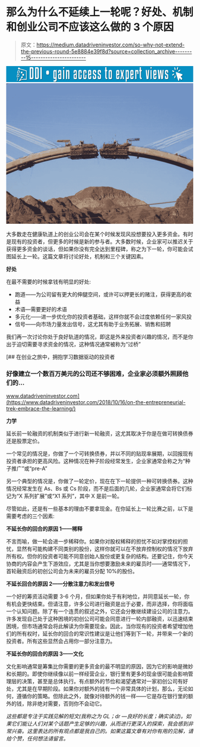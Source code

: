 # 那么为什么不延续上一轮呢？好处、机制和创业公司不应该这么做的 3 个原因

> 原文：<https://medium.datadriveninvestor.com/so-why-not-extend-the-previous-round-5e8884e39f8d?source=collection_archive---------15----------------------->

![](img/236c7793ec7b0b30c558a6f0836be59c.png)![](img/617aaabcf196bd21c78cc44c749389ac.png)

大多数走在健康轨道上的创业公司会在某个时候发现风投想要投入更多资金。有时是现有的投资者，但更多的时候是新的参与者。大多数时候，企业家可以推迟关于获得更多资金的谈话，但如果你没有完全达到里程碑，称之为下一轮，你可能会试图延长上一轮。这篇文章将讨论好处，机制和三个关键因素。

**好处**

在最不需要的时候拿钱有明显的好处:

*   跑道——为公司留有更大的伸腿空间，或许可以押更长的赌注，获得更高的收益
*   术语—需要更好的术语
*   多元化——进一步优化你的投资者基础，这样你就不会过度依赖任何一家风投
*   信号——向市场力量发出信号，这尤其有助于业务拓展、销售和招聘

我们再一次讨论你处于良好轨道的情况，即这是外来投资者兴趣的情况，而不是你出于迫切需要寻求资金的情况，这种情况通常被称为“过桥”

[](https://www.datadriveninvestor.com/2018/10/16/on-the-entrepreneurial-trek-embrace-the-learning/) [## 在创业之旅中，拥抱学习数据驱动的投资者

### 好像建立一个数百万美元的公司还不够困难，企业家必须额外照顾他们的…

www.datadriveninvestor.com](https://www.datadriveninvestor.com/2018/10/16/on-the-entrepreneurial-trek-embrace-the-learning/) 

**力学**

延长前一轮融资的机制类似于进行新一轮融资，这尤其取决于你是在做可转换债券还是股票定价。

一个常见的情况是，你做了一个可转换债券，并以不同的贴现率展期，以回报现有投资者承担的更高风险。这种情况在种子阶段经常发生，企业家通常会称之为“种子推广”或“pre-A”

另一个典型的情况是，你做了一轮定价，现在在下一轮提供一种可转换债券。这种情况经常发生在 As、Bs 或 Cs 阶段，而不是后面的几轮，企业家通常会将它们标记为“X 系列扩展”或“X1 系列”，其中 X 是前一轮。

尽管如此，还是有一些基本的理由不要拿现金。在你延长上一轮比赛之前，以下是需要考虑的三个因素:

**不延长你的回合的原因 1——稀释**

不言而喻，做一轮会进一步稀释你。如果你对股权稀释的担忧不如对掌控权的担忧，显然有可能构建不同类别的股份，这样你就可以在不放弃控制权的情况下放弃所有权。但你的投资者可能不同意创始人股份或更复杂的结构。还要记住，你今天协商的内容会产生下游效应，尤其是当你想要激励未来的雇员时——通常情况下，首轮融资后的初创公司会为未来的雇员分配 10%的股份。

**不延长回合的原因 2——分散注意力和发出信号**

一个好的筹资活动需要 3-6 个月，但如果你处于有利地位，并同意延长一轮，你有机会更快结束。但请注意，许多公司进行融资是出于必要，而非选择，你将面临一个认知问题。除了有一个连贯的叙述之外，它还会分散继续建设公司的注意力。许多发现自己处于这种困境的初创公司可能会同意进行一轮内部融资，以迅速结束困境，但市场通常会将此解读为你需要现金。因此，当你现有的投资者希望增加他们的所有权时，延长你的回合的常识性建议是让他们等到下一轮，并带来一个新的投资者。所有这些显然会占用你一部分注意力。

**不延长你的回合的原因 3——文化**

文化影响通常是筹集比你需要的更多资金的最不明显的原因，因为它的影响是微妙和长期的。即使你继续像以前一样经营企业，银行里有更多的现金很可能会影响管理层的决策，甚至是总体执行。有点额外的节俭和渴望通常对一家初创公司有好处，尤其是在早期阶段。如果你对额外的钱有一个非常具体的计划，那么，无论如何，遵循你的策略。但除此之外，就像对待额外的钱一样——它是存在银行里的额外的钱，除非绝对需要，否则你不会动它。

*这些都是专注于实践见解的短文(我称之为 GL；dr —良好的长度；确实读过)。如果它们能让人们对某个话题产生足够的兴趣，从而进行更深入的探索，我会感到非常兴奋。这里表达的所有观点都是我自己的。如果这篇文章有对你有用的见解，请给个赞，任何想法请留言。*